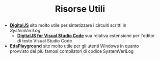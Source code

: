 # <p align="center"> **Risorse Utili** </p>
- __[DigitalJS](https://digitaljs.tilk.eu)__ sito molto utile per sintetizzare i circuiti scritti in *SystemVeriLog*
    - __[DigitalJS for Visual Studio Code](https://marketplace.visualstudio.com/items?itemName=yuyichao.digitaljs)__ sua relativa estensione per l'editor di testo Visual Studio Code
- __[EdaPlayground](https://www.edaplayground.com/)__ sito molto utile per gli utenti Windows in quanto provvisto dei più famosi compilatori di codice SystemVeriLog
